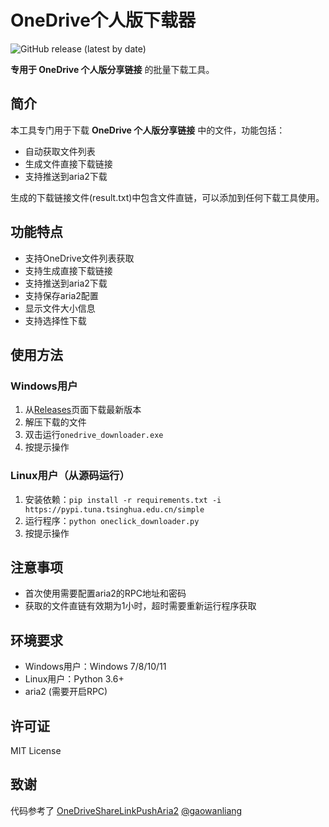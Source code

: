 # OneDrive个人版下载器

![GitHub release (latest by date)](https://img.shields.io/github/v/release/goukey/onedrive-downloader)

**专用于 OneDrive 个人版分享链接** 的批量下载工具。

## 简介
本工具专门用于下载 **OneDrive 个人版分享链接** 中的文件，功能包括：
- 自动获取文件列表
- 生成文件直接下载链接
- 支持推送到aria2下载

生成的下载链接文件(result.txt)中包含文件直链，可以添加到任何下载工具使用。

## 功能特点
- 支持OneDrive文件列表获取
- 支持生成直接下载链接
- 支持推送到aria2下载
- 支持保存aria2配置
- 显示文件大小信息
- 支持选择性下载

## 使用方法

### Windows用户
1. 从[Releases](https://github.com/goukey/onedrive-downloader/releases)页面下载最新版本
2. 解压下载的文件
3. 双击运行`onedrive_downloader.exe`
4. 按提示操作

### Linux用户（从源码运行）
1. 安装依赖：`pip install -r requirements.txt -i https://pypi.tuna.tsinghua.edu.cn/simple`
2. 运行程序：`python oneclick_downloader.py`
3. 按提示操作

## 注意事项
- 首次使用需要配置aria2的RPC地址和密码
- 获取的文件直链有效期为1小时，超时需要重新运行程序获取

## 环境要求
- Windows用户：Windows 7/8/10/11
- Linux用户：Python 3.6+
- aria2 (需要开启RPC)

## 许可证
MIT License

## 致谢
代码参考了 [OneDriveShareLinkPushAria2](https://github.com/gaowanliang/OneDriveShareLinkPushAria2) [@gaowanliang](https://github.com/gaowanliang) 